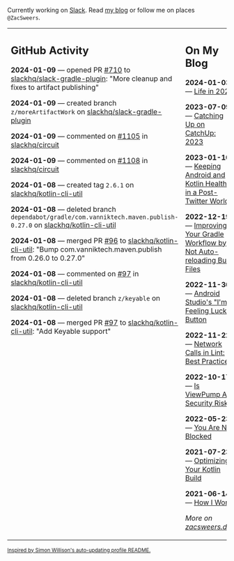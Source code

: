 Currently working on [Slack](https://slack.com/). Read [my blog](https://zacsweers.dev/) or follow me on places `@ZacSweers`.

<table><tr><td valign="top" width="60%">

## GitHub Activity
<!-- githubActivity starts -->
**2024-01-09** — opened PR [#710](https://github.com/slackhq/slack-gradle-plugin/pull/710) to [slackhq/slack-gradle-plugin](https://github.com/slackhq/slack-gradle-plugin): "More cleanup and fixes to artifact publishing"

**2024-01-09** — created branch `z/moreArtifactWork` on [slackhq/slack-gradle-plugin](https://github.com/slackhq/slack-gradle-plugin)

**2024-01-09** — commented on [#1105](https://github.com/slackhq/circuit/issues/1105#issuecomment-1883562966) in [slackhq/circuit](https://github.com/slackhq/circuit)

**2024-01-09** — commented on [#1108](https://github.com/slackhq/circuit/issues/1108#issuecomment-1883560224) in [slackhq/circuit](https://github.com/slackhq/circuit)

**2024-01-08** — created tag `2.6.1` on [slackhq/kotlin-cli-util](https://github.com/slackhq/kotlin-cli-util)

**2024-01-08** — deleted branch `dependabot/gradle/com.vanniktech.maven.publish-0.27.0` on [slackhq/kotlin-cli-util](https://github.com/slackhq/kotlin-cli-util)

**2024-01-08** — merged PR [#96](https://github.com/slackhq/kotlin-cli-util/pull/96) to [slackhq/kotlin-cli-util](https://github.com/slackhq/kotlin-cli-util): "Bump com.vanniktech.maven.publish from 0.26.0 to 0.27.0"

**2024-01-08** — commented on [#97](https://github.com/slackhq/kotlin-cli-util/pull/97#issuecomment-1881879213) in [slackhq/kotlin-cli-util](https://github.com/slackhq/kotlin-cli-util)

**2024-01-08** — deleted branch `z/keyable` on [slackhq/kotlin-cli-util](https://github.com/slackhq/kotlin-cli-util)

**2024-01-08** — merged PR [#97](https://github.com/slackhq/kotlin-cli-util/pull/97) to [slackhq/kotlin-cli-util](https://github.com/slackhq/kotlin-cli-util): "Add Keyable support"
<!-- githubActivity ends -->
</td><td valign="top" width="40%">

## On My Blog
<!-- blog starts -->
**2024-01-03** — [Life in 2024](https://www.zacsweers.dev/life-in-2024/)

**2023-07-09** — [Catching Up on CatchUp: 2023](https://www.zacsweers.dev/catching-up-on-catchup-2023/)

**2023-01-10** — [Keeping Android and Kotlin Healthy in a Post-Twitter World](https://www.zacsweers.dev/keeping-android-healthy/)

**2022-12-19** — [Improving Your Gradle Workflow by Not Auto-reloading Build Files](https://www.zacsweers.dev/improving-your-workflow-by-not-auto-reloading-build-files/)

**2022-11-30** — [Android Studio's "I'm Feeling Lucky" Button](https://www.zacsweers.dev/android-studios-im-feeling-lucky-button/)

**2022-11-22** — [Network Calls in Lint: Best Practices](https://www.zacsweers.dev/network-calls-in-lint-best-practices/)

**2022-10-17** — [Is ViewPump A Security Risk?](https://www.zacsweers.dev/is-viewpump-a-security-risk/)

**2022-05-23** — [You Are Not Blocked](https://www.zacsweers.dev/you-are-not-blocked/)

**2021-07-23** — [Optimizing Your Kotlin Build](https://www.zacsweers.dev/optimizing-your-kotlin-build/)

**2021-06-14** — [How I Work](https://www.zacsweers.dev/how-i-work/)
<!-- blog ends -->
_More on [zacsweers.dev](https://zacsweers.dev/)_
</td></tr></table>

<sub><a href="https://simonwillison.net/2020/Jul/10/self-updating-profile-readme/">Inspired by Simon Willison's auto-updating profile README.</a></sub>